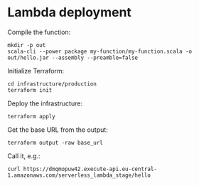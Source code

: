 # Lambda deployment

Compile the function:

    mkdir -p out
    scala-cli --power package my-function/my-function.scala -o out/hello.jar --assembly --preamble=false

Initialize Terraform:

    cd infrastructure/production
    terraform init

Deploy the infrastructure:

    terraform apply

Get the base URL from the output:

    terraform output -raw base_url

Call it, e.g.:

    curl https://dmqmopuw42.execute-api.eu-central-1.amazonaws.com/serverless_lambda_stage/hello
